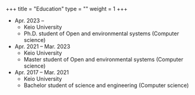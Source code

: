 +++
title = "Education"
type = ""
weight = 1
+++

- Apr. 2023 – 
    - Keio University
    - Ph.D. student of Open and environmental systems (Computer science)
- Apr. 2021 – Mar. 2023
    - Keio University
    - Master student of Open and environmental systems (Computer science)
- Apr. 2017 – Mar. 2021
    - Keio University
    - Bachelor student of science and engineering (Computer science)

